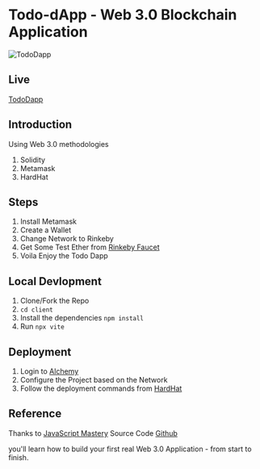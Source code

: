 # Todo-dApp - Web 3.0 Blockchain Application

![TodoDapp](https://i.ibb.co/4sVpXCx/Screenshot-20220121105509-1919x898.png)

## Live

[TodoDapp](https://web3-0-todo.vercel.app/)

## Introduction

Using Web 3.0 methodologies

1. Solidity
2. Metamask
3. HardHat

## Steps

1. Install Metamask
2. Create a Wallet
3. Change Network to Rinkeby
4. Get Some Test Ether from [Rinkeby Faucet](https://faucets.chain.link/rinkeby)
5. Voila Enjoy the Todo Dapp

## Local Devlopment

1. Clone/Fork the Repo
2. `cd client`
3. Install the dependencies `npm install`
4. Run `npx vite`

## Deployment

1. Login to [Alchemy](https://www.alchemy.com/)
2. Configure the Project based on the Network
3. Follow the deployment commands from [HardHat](https://hardhat.org/getting-started/)

## Reference

Thanks to [JavaScript Mastery](https://youtu.be/Wn_Kb3MR_cU)
Source Code [Github](https://github.com/adrianhajdin/project_web3.0)

you'll learn how to build your first real Web 3.0 Application - from start to finish.

